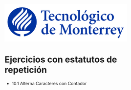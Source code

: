 ![Tec de Monterrey](images/logotecmty.png)
# Ejercicios con estatutos de repetición

- 10.1 Alterna Caracteres con Contador
